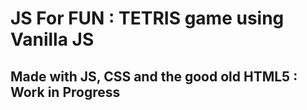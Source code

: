 # JS For FUN : TETRIS game using Vanilla JS
## Made with JS, CSS and the good old HTML5 : Work in Progress